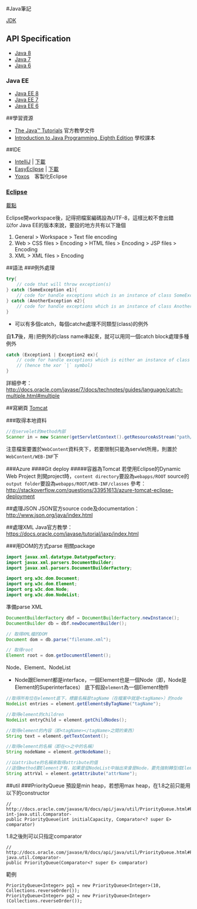 #Java筆記

[JDK](http://www.oracle.com/technetwork/java/javase/overview/index.html)

## API Specification 
* [Java 8](http://docs.oracle.com/javase/8/docs/api/)  
* [Java 7](http://docs.oracle.com/javase/7/docs/api/)  
* [Java 6](http://docs.oracle.com/javase/6/docs/api/)  

### Java EE
* [Java EE 8](http://docs.oracle.com/javaee/8/api/)
* [Java EE 7](http://docs.oracle.com/javaee/7/api/)
* [Java EE 6](http://docs.oracle.com/javaee/6/api/)

##學習資源
* [The Java™ Tutorials](http://docs.oracle.com/javase/tutorial/) 官方教學文件  
* [Introduction to Java Programming, Eighth Edition](http://cs.armstrong.edu/liang/intro8e/) 學校課本  

##IDE
* [IntelliJ](https://www.jetbrains.com/idea/) | [下載](https://www.jetbrains.com/idea/download/)  
* [EasyEclipse](http://www.easyeclipse.org/site/home/index.html) | [下載](http://www.easyeclipse.org/site/distributions/index.html) 
* [Yoxos](https://yoxos.eclipsesource.com/)　客製化Eclipse

### [Eclipse](http://www.eclipse.org/)
[載點](http://www.eclipse.org/downloads/)
  
Eclipse開workspace後，記得把檔案編碼設為UTF-8，這樣比較不會出錯  
以for Java EE的版本來說，要設的地方共有以下幾個  
1. General > Workspace > Text file encoding
2. Web > CSS files > Encoding
       > HTML files > Encoding
	   > JSP files > Encoding
3. XML > XML files > Encoding

##語法
###例外處理
```Java
try{
    // code that will throw exception(s)
} catch (SomeException e1){
    // code for handle exceptions which is an instance of class SomeException
} catch (AnotherException e2){
    // code for handle exceptions which is an instance of class AnotherException
}
```

* 可以有多個catch，每個catche處理不同類型(class)的例外

自**1.7**後，用`|`把例外的class name串起來，就可以用同一個catch block處理多種例外
```Java
catch (Exception1 | Exception2 ex){
    // code for handle exceptions which is either an instance of class Exception1 or Exception2
    // (hence the xor `|` symbol)
}
```
詳細參考：<http://docs.oracle.com/javase/7/docs/technotes/guides/language/catch-multiple.html#multiple>

##寫網頁
[Tomcat](http://tomcat.apache.org/) 

###取得本地資料
```Java
//在servelet的method內部
Scanner in = new Scanner(getServletContext().getResourceAsStream("path/file"););
```
注意檔案要置於`WebContent`資料夾下，若要限制只能為servlet所用，則置於`WebContent/WEB-INF`下

###Azure
####Git deploy
#####容器為Tomcat
若使用Eclipse的Dynamic Web Project
則開project時，`content directory`要設為`webapps/ROOT`
source的`output folder`要設為`webapps/ROOT/WEB-INF/classes` 
參考：http://stackoverflow.com/questions/33951613/azure-tomcat-eclipse-deployment

##處理JSON
JSON官方source code及documentation：<http://www.json.org/java/index.html>

##處理XML
Java官方教學：<https://docs.oracle.com/javase/tutorial/jaxp/index.html>

###用DOM的方式parse
相關package
```Java
import javax.xml.datatype.DatatypeFactory;
import javax.xml.parsers.DocumentBuilder;
import javax.xml.parsers.DocumentBuilderFactory;

import org.w3c.dom.Document;
import org.w3c.dom.Element;
import org.w3c.dom.Node;
import org.w3c.dom.NodeList;
```

準備parse XML
```Java
DocumentBuilderFactory dbf = DocumentBuilderFactory.newInstance();
DocumentBuilder db = dbf.newDocumentBuilder();

// 取得XML檔的DOM 
Document dom = db.parse("filename.xml");

// 取得root
Element root = dom.getDocumentElement();
```

Node、Element、NodeList
* Node跟Element都是interface，一個Element也是一個Node（即，Node是Element的Superinterfaces）
底下假設`element`為一個Element物件  

```Java
//取得所有位在element底下，標籤名稱是tagName（在檔案中就是<tagName>）的node
NodeList entries = element.getElementsByTagName("tagName");

//取得element的children
NodeList entryChild = element.getChildNodes();

//取得element的內容（即<tagName></tagName>之間的東西）
String text = element.getTextContent();

//取得element的名稱（即在<>之中的名稱）
String nodeName = element.getNodeName();

//以attribute的名稱來取得attribute的值
//這個method要Element才有，如果是從NodeList中抽出來會是Node，要先強制轉型成Element
String attrVal = element.getAttribute("attrName");
```

##util
###PriorityQueue
預設是min heap，若想用max heap，在1.8之前只能用以下的constructor
```
// http://docs.oracle.com/javase/8/docs/api/java/util/PriorityQueue.html#PriorityQueue-int-java.util.Comparator-
public PriorityQueue(int initialCapacity, Comparator<? super E> comparator)
```
1.8之後則可以只指定comparator
```
// http://docs.oracle.com/javase/8/docs/api/java/util/PriorityQueue.html#PriorityQueue-java.util.Comparator-
public PriorityQueue(Comparator<? super E> comparator)
```

範例  
```
PriorityQueue<Integer> pq1 = new PriorityQueue<Integer>(10, Collections.reverseOrder());
PriorityQueue<Integer> pq2 = new PriorityQueue<Integer>(Collections.reverseOrder());
```
